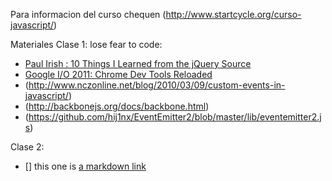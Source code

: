 Para informacion del curso chequen (http://www.startcycle.org/curso-javascript/)

Materiales
Clase 1: lose fear to code:

- [Paul Irish : 10 Things I Learned from the jQuery Source](http://vimeo.com/12529436#at=0)
- [Google I/O 2011: Chrome Dev Tools Reloaded](http://www.youtube.com/watch?v=N8SS-rUEZPg)
- (http://www.nczonline.net/blog/2010/03/09/custom-events-in-javascript/)
- (http://backbonejs.org/docs/backbone.html)
- (https://github.com/hij1nx/EventEmitter2/blob/master/lib/eventemitter2.js)

Clase 2:

- []
this one is [a markdown link](http://github.com/blog)
